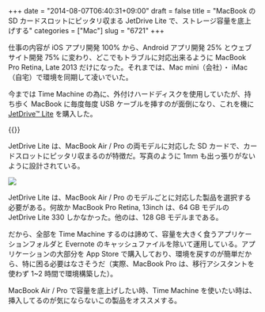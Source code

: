 +++
date = "2014-08-07T06:40:31+09:00"
draft = false
title = "MacBook の SD カードスロットにピッタリ収まる JetDrive Lite で、ストレージ容量を底上げする"
categories = ["Mac"]
slug = "6721"
+++

仕事の内容が iOS アプリ開発 100% から、Android アプリ開発 25% とウェブサイト開発 75% に変わり、どこでもトラブルに対応出来るように MacBook Pro Retina, Late 2013 だけになった。それまでは、Mac mini（会社）・ iMac （自宅）で環境を同期して凌いでいた。

今までは Time Machine の為に、外付けハードディスクを使用していたが、持ち歩く MacBook に毎度毎度 USB ケーブルを挿すのが面倒になり、これを機に [JetDrive™ Lite](http://jp.transcend-info.com/apple/jetdrivelite/) を購入した。

{{<amazon id="B00K73NSXQ" title="Transcend Macbook Pro専用 カードスロット対応拡張メモリーカード JetDrive Lite 330 64GB for Macbook Pro with Retina display 13" src="http://ecx.images-amazon.com/images/I/41pFuPMrMkL._SL160_.jpg">}}

JetDrive Lite は、MacBook Air / Pro の両モデルに対応した SD カードで、カードスロットにピッタリ収まるのが特徴だ。写真のように 1mm も出っ張りがないように設計されている。

![](/images/2014/08/6721_1.jpg)

JetDrive Lite は、MacBook Air / Pro のモデルごとに対応した製品を選択する必要がある。何故か MacBook Pro Retina, 13inch は、64 GB モデルの JetDrive Lite 330 しかなかった。他のは、128 GB モデルまである。

だから、全部を Time Machine するのは諦めて、容量を大きく食うアプリケーションフォルダと Evernote のキャッシュファイルを除いて運用している。アプリケーションの大部分を App Store で購入しており、環境を戻すのが簡単だから、特に困る必要はなさそうだ（実際、MacBook Pro は、移行アシスタントを使わず 1~2 時間で環境構築した）。

MacBook Air / Pro で容量を底上げしたい時、Time Machine を使いたい時は、挿入してるのが気にならないこの製品をオススメする。
